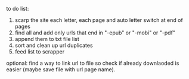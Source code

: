 to do list:
1. scarp the site each letter, each page and auto letter switch at end of pages
2. find all and add only urls that end in "-epub" or "-mobi" or "-pdf"
3. append them to txt file list
4. sort and clean up url duplicates
5. feed list to scrapper

optional:
find a way to link url to file so check if already downlaoded is easier (maybe save file with url page name).